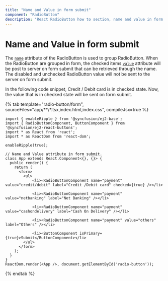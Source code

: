 ```yaml
---
title: "Name and Value in form submit"
component: "RadioButton"
description: "React RadioButton how to section, name and value in form submit, customize RadioButton appearance."
---
```


# Name and Value in form submit

The [`name`](../../api/radio-button#name) attribute of the RadioButton is used to group RadioButton. When the RadioButton are grouped in form, the checked items [`value`](../../api/radio-button#value) attribute
will be post to server on form submit that can be retrieved through the name. The disabled and unchecked RadioButton
value will not be sent to the server on form submit.

In the following code snippet, Credit / Debit card is in checked state.
Now, the value that is in checked state will be sent on form submit.

{% tab template="radio-button/form", sourceFiles="app/**/*.tsx,index.html,index.css", compileJsx=true %}

```tsx
import { enableRipple } from '@syncfusion/ej2-base';
import { RadioButtonComponent, ButtonComponent } from '@syncfusion/ej2-react-buttons';
import * as React from 'react';
import * as ReactDom from 'react-dom';

enableRipple(true);

// Name and Value attribute in form submit.
class App extends React.Component<{}, {}> {
  public render() {
    return (
      <form>
        <ul>
            <li><RadioButtonComponent name="payment" value="credit/debit" label="Credit /Debit card" checked={true} /></li>

            <li><RadioButtonComponent name="payment" value="netbanking" label="Net Banking" /></li>

            <li><RadioButtonComponent name="payment" value="cashondelivery" label="Cash On Delivery" /></li>

            <li><RadioButtonComponent name="payment" value="others" label="Others" /></li>

            <li><ButtonComponent isPrimary={true}>Submit</ButtonComponent></li>
        </ul>
      </form>
    );
  }
}
ReactDom.render(<App />, document.getElementById('radio-button'));
```

{% endtab %}